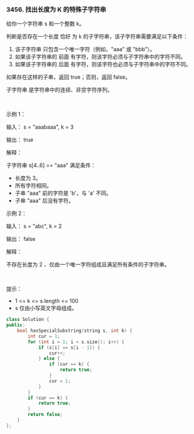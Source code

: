 ### 3456. 找出长度为 K 的特殊子字符串



给你一个字符串 s 和一个整数 k。

判断是否存在一个长度 恰好 为 k 的子字符串，该子字符串需要满足以下条件：

 1. 该子字符串 只包含一个唯一字符（例如，"aaa" 或 "bbb"）。
 2. 如果该子字符串的 前面 有字符，则该字符必须与子字符串中的字符不同。
 3. 如果该子字符串的 后面 有字符，则该字符也必须与子字符串中的字符不同。

如果存在这样的子串，返回 true；否则，返回 false。

子字符串 是字符串中的连续、非空字符序列。

 

示例 1：

输入： s = "aaabaaa", k = 3

输出： true

解释：

子字符串 s[4..6] == "aaa" 满足条件：

 * 长度为 3。
 * 所有字符相同。
 * 子串 "aaa" 前的字符是 'b'，与 'a' 不同。
 * 子串 "aaa" 后没有字符。

示例 2：

输入： s = "abc", k = 2

输出： false

解释：

不存在长度为 2 、仅由一个唯一字符组成且满足所有条件的子字符串。

 

提示：

 * 1 <= k <= s.length <= 100
 * s 仅由小写英文字母组成。

```c++
class Solution {
public:
    bool hasSpecialSubstring(string s, int k) {
        int cur = 1;
        for (int i = 1; i < s.size(); i++) {
            if (s[i] == s[i - 1]) {
                cur++;
            } else {
                if (cur == k) {
                    return true;
                }
                cur = 1;
            }
        }
        if (cur == k) {
            return true;
        }
        return false;
    }
};
```

